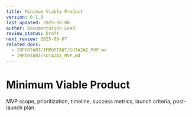 ```yaml
---
title: Minimum Viable Product
version: 0.1.0
last_updated: 2025-08-08
author: Documentation Lead
review_status: Draft
next_review: 2025-09-07
related_docs:
  - IMPORTANT/IMPORTANT/SUTAZAI_MVP.md
  - IMPORTANT/SUTAZAI_MVP.md
---
```


# Minimum Viable Product

MVP scope, prioritization, timeline, success metrics, launch criteria, post-launch plan.

